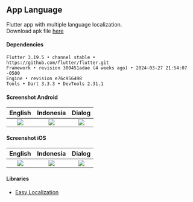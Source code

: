 ## App Language ###

Flutter app with multiple language localization.  
Download apk file [here](https://e.pcloud.link/publink/show?code=XZHI5MZjwtt0ibrlUH1BqGVleq7rbyzqluy)

#### Dependencies ###
```
Flutter 3.19.5 • channel stable • https://github.com/flutter/flutter.git
Framework • revision 300451adae (4 weeks ago) • 2024-03-27 21:54:07 -0500
Engine • revision e76c956498
Tools • Dart 3.3.3 • DevTools 2.31.1
```

#### Screenshot Android ####
| English | Indonesia | Dialog |
| :---: | :---: | :---: |
| ![](https://images2.imgbox.com/7a/54/PBFsZ1aQ_o.png) | ![](https://images2.imgbox.com/f9/bc/rGofAsmf_o.png) | ![](https://images2.imgbox.com/fc/d8/9rIiYNW1_o.png) |

#### Screenshot iOS ####
| English | Indonesia | Dialog |
| :---: | :---: | :---: |
| ![](https://images2.imgbox.com/ec/e4/pAknpCTs_o.png) | ![](https://images2.imgbox.com/8b/28/4kywguqY_o.png) | ![](https://images2.imgbox.com/8e/c3/l21Df4jr_o.png) |

#### Libraries ####
- [Easy Localization](https://pub.dev/packages/easy_localization)